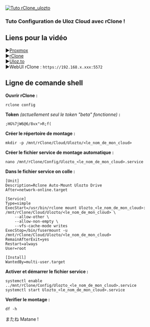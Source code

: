 [![Tuto rClone_ulozto](https://github.com/user-attachments/assets/0327c6ab-e479-4a06-afb2-58658b757e2c)](https://youtu.be/XUQJlWxmhl4)

### Tuto Configuration de Uloz Cloud avec rClone !

## Liens pour la vidéo

►[Proxmox](https://proxmox.com) <br/>
►[rClone](https://rclone.org/) <br/>
►[Uloz.to](https://uloz.to/?partner=25208436) <br/>
►WebUI rClone : `https://192.168.x.xxx:5572`

## Ligne de comande shell
**Ouvrir rClone :**
```
rclone config
```
**Token** *(actuellement seul le token "beta" fonctionne)* **:**
```
;HG%7jW6@6/8vx">R;f(
```


**Créer le répertoire de montage :**
```
mkdir -p /mnt/rClone/Cloud/Ulozto/<le_nom_de_mon_cloud>
```

**Créer le fichier service de montage automatique :**
```
nano /mnt/rClone/Config/Ulozto_<le_nom_de_mon_cloud>.service
```

**Dans le fichier service on colle :**
```
[Unit]
Description=Rclone Auto-Mount Ulozto Drive
After=network-online.target

[Service]
Type=simple
ExecStart=/usr/bin/rclone mount Ulozto_<le_nom_de_mon_cloud>: /mnt/rClone/Cloud/Ulozto/<le_nom_de_mon_cloud> \
    --allow-other \
    --allow-non-empty \
    --vfs-cache-mode writes
ExecStop=/bin/fusermount -u /mnt/rClone/Cloud/Ulozto/<le_nom_de_mon_cloud>
RemainAfterExit=yes
Restart=always
User=root

[Install]
WantedBy=multi-user.target
```

**Activer et démarrer le fichier service :**
```
systemctl enable ../mnt/rClone/Config/Ulozto_<le_nom_de_mon_cloud>.service
systemctl start Ulozto_<le_nom_de_mon_cloud>.service
```

**Verifier le montage :**
```
df -h
```


またね Matane !
